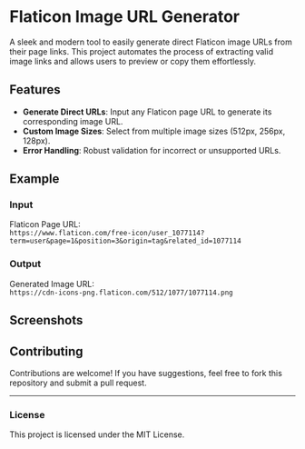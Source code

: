 # Flaticon Image URL Generator

A sleek and modern tool to easily generate direct Flaticon image URLs from their page links. This project automates the process of extracting valid image links and allows users to preview or copy them effortlessly.

## Features

- **Generate Direct URLs**: Input any Flaticon page URL to generate its corresponding image URL.
- **Custom Image Sizes**: Select from multiple image sizes (512px, 256px, 128px).
- **Error Handling**: Robust validation for incorrect or unsupported URLs.

## Example

### Input
Flaticon Page URL:  
`https://www.flaticon.com/free-icon/user_1077114?term=user&page=1&position=3&origin=tag&related_id=1077114`

### Output
Generated Image URL:  
`https://cdn-icons-png.flaticon.com/512/1077/1077114.png`

## Screenshots


## Contributing

Contributions are welcome! If you have suggestions, feel free to fork this repository and submit a pull request.

---

### License

This project is licensed under the MIT License.
